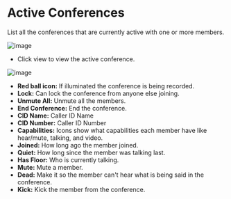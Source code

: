 # Active Conferences

List all the conferences that are currently active with one or more
members.

![image](../_static/images/Status/active_conferences/fusionpbx_active_conferences.jpg)

-   Click view to view the active conference.

![image](../_static/images/Status/active_conferences/fusionpbx_status_interactive_conference.jpg)

-   **Red ball icon:** If illuminated the conference is being recorded.
-   **Lock:** Can lock the conference from anyone else joining.
-   **Unmute All:** Unmute all the members.
-   **End Conference:** End the conference.
-   **CID Name:** Caller ID Name
-   **CID Number:** Caller ID Number
-   **Capabilities:** Icons show what capabilities each member have like
    hear/mute, talking, and video.
-   **Joined:** How long ago the member joined.
-   **Quiet:** How long since the member was talking last.
-   **Has Floor:** Who is currently talking.
-   **Mute:** Mute a member.
-   **Dead:** Make it so the member can\'t hear what is being said in
    the conference.
-   **Kick:** Kick the member from the conference.
